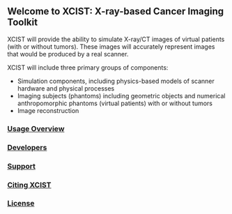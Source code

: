 ## Welcome to XCIST: X-ray-based Cancer Imaging Toolkit

XCIST will provide the ability to simulate X-ray/CT images of virtual patients (with or without tumors). These images will accurately represent images that would be produced by a real scanner.

XCIST will include three primary groups of components:
- Simulation components, including physics-based models of scanner hardware and physical processes
- Imaging subjects (phantoms) including geometric objects and numerical anthropomorphic phantoms (virtual patients) with or without tumors
- Image reconstruction

### [Usage Overview](https://github.com/xcist/github.io/UsageOverview.md)

### [Developers](https://github.com/xcist/github.io/Developers.md)

### [Support](https://github.com/xcist/github.io/Supports.md)

### [Citing XCIST](https://github.com/xcist/github.io/CitingXCIST.md)

### [License](https://github.com/xcist/code/License.md)
